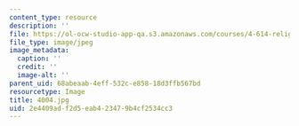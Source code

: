 ```yaml
---
content_type: resource
description: ''
file: https://ol-ocw-studio-app-qa.s3.amazonaws.com/courses/4-614-religious-architecture-and-islamic-cultures-fall-2002/2e4409adf2d5eab423479b4cf2534cc3_4004.jpg
file_type: image/jpeg
image_metadata:
  caption: ''
  credit: ''
  image-alt: ''
parent_uid: 68abeaab-4eff-532c-e858-18d3ffb567bd
resourcetype: Image
title: 4004.jpg
uid: 2e4409ad-f2d5-eab4-2347-9b4cf2534cc3
---
```

